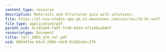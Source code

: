 ```yaml
---
content_type: resource
description: Materials and Structures quiz with solutions.
file: https://ol-ocw-studio-app-qa.s3.amazonaws.com/courses/16-01-unified-engineering-i-ii-iii-iv-fall-2005-spring-2006/006447eeb5c5290bcdc99cb62adcc376_fall_2003_q7m_sol.pdf
file_type: application/pdf
parent_uid: dc102ab9-fad7-5fe0-6da4-e71c66aab8ef
resourcetype: Document
title: fall_2003_q7m_sol.pdf
uid: 006447ee-b5c5-290b-cdc9-9cb62adcc376
---
```


